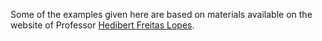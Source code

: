 Some of the examples given here are based on materials available on the website of Professor [Hedibert Freitas Lopes](https://hedibert.org/).

